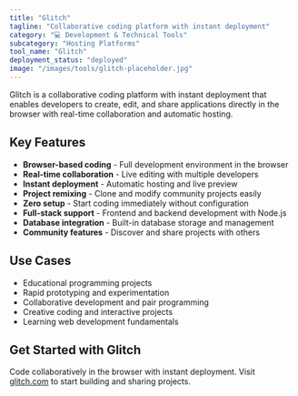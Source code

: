 ```yaml
---
title: "Glitch"
tagline: "Collaborative coding platform with instant deployment"
category: "💻 Development & Technical Tools"
subcategory: "Hosting Platforms"
tool_name: "Glitch"
deployment_status: "deployed"
image: "/images/tools/glitch-placeholder.jpg"
---
```

Glitch is a collaborative coding platform with instant deployment that enables developers to create, edit, and share applications directly in the browser with real-time collaboration and automatic hosting.

## Key Features

- **Browser-based coding** - Full development environment in the browser
- **Real-time collaboration** - Live editing with multiple developers
- **Instant deployment** - Automatic hosting and live preview
- **Project remixing** - Clone and modify community projects easily
- **Zero setup** - Start coding immediately without configuration
- **Full-stack support** - Frontend and backend development with Node.js
- **Database integration** - Built-in database storage and management
- **Community features** - Discover and share projects with others

## Use Cases

- Educational programming projects
- Rapid prototyping and experimentation
- Collaborative development and pair programming
- Creative coding and interactive projects
- Learning web development fundamentals

## Get Started with Glitch

Code collaboratively in the browser with instant deployment. Visit [glitch.com](https://glitch.com) to start building and sharing projects.